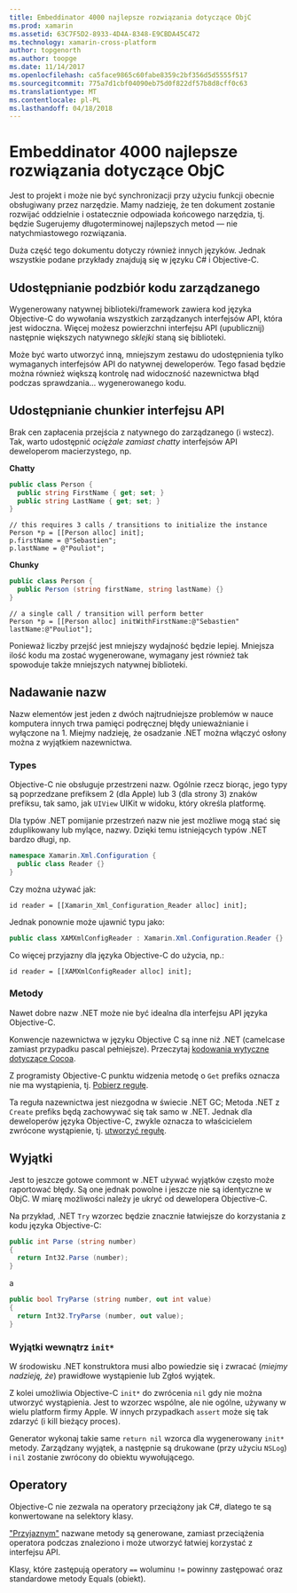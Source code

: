 ```yaml
---
title: Embeddinator 4000 najlepsze rozwiązania dotyczące ObjC
ms.prod: xamarin
ms.assetid: 63C7F5D2-8933-4D4A-8348-E9CBDA45C472
ms.technology: xamarin-cross-platform
author: topgenorth
ms.author: toopge
ms.date: 11/14/2017
ms.openlocfilehash: ca5face9865c60fabe8359c2bf356d5d5555f517
ms.sourcegitcommit: 775a7d1cbf04090eb75d0f822df57b8d8cff0c63
ms.translationtype: MT
ms.contentlocale: pl-PL
ms.lasthandoff: 04/18/2018
---
```

# <a name="embeddinator-4000-best-practices-for-objc"></a>Embeddinator 4000 najlepsze rozwiązania dotyczące ObjC

Jest to projekt i może nie być synchronizacji przy użyciu funkcji obecnie obsługiwany przez narzędzie. Mamy nadzieję, że ten dokument zostanie rozwijać oddzielnie i ostatecznie odpowiada końcowego narzędzia, tj. będzie Sugerujemy długoterminowej najlepszych metod — nie natychmiastowego rozwiązania.

Duża część tego dokumentu dotyczy również innych języków. Jednak wszystkie podane przykłady znajdują się w języku C# i Objective-C.

## <a name="exposing-a-subset-of-the-managed-code"></a>Udostępnianie podzbiór kodu zarządzanego

Wygenerowany natywnej biblioteki/framework zawiera kod języka Objective-C do wywołania wszystkich zarządzanych interfejsów API, która jest widoczna. Więcej możesz powierzchni interfejsu API (upublicznij) następnie większych natywnego _sklejki_ staną się biblioteki.

Może być warto utworzyć inną, mniejszym zestawu do udostępnienia tylko wymaganych interfejsów API do natywnej deweloperów. Tego fasad będzie można również większą kontrolę nad widoczność nazewnictwa błąd podczas sprawdzania... wygenerowanego kodu.

## <a name="exposing-a-chunkier-api"></a>Udostępnianie chunkier interfejsu API

Brak cen zapłacenia przejścia z natywnego do zarządzanego (i wstecz). Tak, warto udostępnić _ociężale zamiast chatty_ interfejsów API deweloperom macierzystego, np.

**Chatty**

```csharp
public class Person {
  public string FirstName { get; set; }
  public string LastName { get; set; }
}
```

```objc
// this requires 3 calls / transitions to initialize the instance
Person *p = [[Person alloc] init];
p.firstName = @"Sebastien";
p.lastName = @"Pouliot";
```

**Chunky**

```csharp
public class Person {
  public Person (string firstName, string lastName) {}
}
```

```objc
// a single call / transition will perform better
Person *p = [[Person alloc] initWithFirstName:@"Sebastien" lastName:@"Pouliot"];
```

Ponieważ liczby przejść jest mniejszy wydajność będzie lepiej. Mniejsza ilość kodu ma zostać wygenerowane, wymagany jest również tak spowoduje także mniejszych natywnej biblioteki.

## <a name="naming"></a>Nadawanie nazw

Nazw elementów jest jeden z dwóch najtrudniejsze problemów w nauce komputera innych trwa pamięci podręcznej błędy unieważnianie i wyłączone na 1. Miejmy nadzieję, że osadzanie .NET można włączyć osłony można z wyjątkiem nazewnictwa.

### <a name="types"></a>Types

Objective-C nie obsługuje przestrzeni nazw. Ogólnie rzecz biorąc, jego typy są poprzedzane prefiksem 2 (dla Apple) lub 3 (dla strony 3) znaków prefiksu, tak samo, jak `UIView` UIKit w widoku, który określa platformę.

Dla typów .NET pomijanie przestrzeń nazw nie jest możliwe mogą stać się zduplikowany lub mylące, nazwy. Dzięki temu istniejących typów .NET bardzo długi, np.

```csharp
namespace Xamarin.Xml.Configuration {
  public class Reader {}
}
```

Czy można używać jak:

```objc
id reader = [[Xamarin_Xml_Configuration_Reader alloc] init];
```

Jednak ponownie może ujawnić typu jako:

```csharp
public class XAMXmlConfigReader : Xamarin.Xml.Configuration.Reader {}
```

Co więcej przyjazny dla języka Objective-C do użycia, np.:

```objc
id reader = [[XAMXmlConfigReader alloc] init];
```

### <a name="methods"></a>Metody

Nawet dobre nazw .NET może nie być idealna dla interfejsu API języka Objective-C.

Konwencje nazewnictwa w języku Objective C są inne niż .NET (camelcase zamiast przypadku pascal pełniejsze).
Przeczytaj [kodowania wytyczne dotyczące Cocoa](https://developer.apple.com/library/content/documentation/Cocoa/Conceptual/CodingGuidelines/Articles/NamingMethods.html#//apple_ref/doc/uid/20001282-BCIGIJJF).

Z programisty Objective-C punktu widzenia metodę o `Get` prefiks oznacza nie ma wystąpienia, tj. [Pobierz regułę](https://developer.apple.com/library/content/documentation/CoreFoundation/Conceptual/CFMemoryMgmt/Concepts/Ownership.html#//apple_ref/doc/uid/20001148-SW1).

Ta reguła nazewnictwa jest niezgodna w świecie .NET GC; Metoda .NET z `Create` prefiks będą zachowywać się tak samo w .NET. Jednak dla deweloperów języka Objective-C, zwykle oznacza to właścicielem zwrócone wystąpienie, tj. [utworzyć regułę](https://developer.apple.com/library/content/documentation/CoreFoundation/Conceptual/CFMemoryMgmt/Concepts/Ownership.html#//apple_ref/doc/uid/20001148-103029).

## <a name="exceptions"></a>Wyjątki

Jest to jeszcze gotowe commont w .NET używać wyjątków często może raportować błędy. Są one jednak powolne i jeszcze nie są identyczne w ObjC. W miarę możliwości należy je ukryć od dewelopera Objective-C.

Na przykład, .NET `Try` wzorzec będzie znacznie łatwiejsze do korzystania z kodu języka Objective-C:

```csharp
public int Parse (string number)
{
  return Int32.Parse (number);
}
```

a

```csharp
public bool TryParse (string number, out int value)
{
  return Int32.TryParse (number, out value);
}
```

### <a name="exceptions-inside-init"></a>Wyjątki wewnątrz `init*`

W środowisku .NET konstruktora musi albo powiedzie się i zwracać (_miejmy nadzieję, że_) prawidłowe wystąpienie lub Zgłoś wyjątek.

Z kolei umożliwia Objective-C `init*` do zwrócenia `nil` gdy nie można utworzyć wystąpienia. Jest to wzorzec wspólne, ale nie ogólne, używany w wielu platform firmy Apple. W innych przypadkach `assert` może się tak zdarzyć (i kill bieżący proces).

Generator wykonaj takie same `return nil` wzorca dla wygenerowany `init*` metody. Zarządzany wyjątek, a następnie są drukowane (przy użyciu `NSLog`) i `nil` zostanie zwrócony do obiektu wywołującego.

## <a name="operators"></a>Operatory

Objective-C nie zezwala na operatory przeciążony jak C#, dlatego te są konwertowane na selektory klasy.

["Przyjaznym"](/dotnet/standard/design-guidelines/operator-overloads/) nazwane metody są generowane, zamiast przeciążenia operatora podczas znaleziono i może utworzyć łatwiej korzystać z interfejsu API.

Klasy, które zastępują operatory `==` woluminu `!=` powinny zastępować oraz standardowe metody Equals (obiekt).
